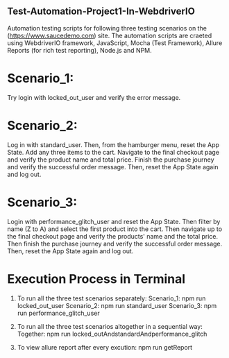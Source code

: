 ## Test-Automation-Project1-In-WebdriverIO

Automation testing scripts for following three testing scenarios on the (https://www.saucedemo.com) site. The automation scripts are craeted using WebdriverIO framework, JavaScript, Mocha (Test Framework), Allure Reports (for rich test reporting), Node.js and NPM.

# Scenario_1:
Try login with locked_out_user and verify the error message.

# Scenario_2:
Log in with standard_user. Then, from the hamburger menu, reset the App State. Add any three items to the cart. Navigate to the final checkout page and verify the product name and total price. Finish the purchase journey and verify the successful order message. Then, reset the App State again and log out.

# Scenario_3:
Login with performance_glitch_user and reset the App State. Then filter by name (Z to A) and select the first product into the cart. Then navigate up to the final checkout page and verify the products' name and the total price. Then finish the purchase journey and verify the successful order message. Then, reset the App State again and log out.

# Execution Process in Terminal
1. To run all the three test scenarios separately:
    Scenario_1: npm run locked_out_user
    Scenario_2: npm run standard_user
    Scenario_3: npm run performance_glitch_user
   
2. To run all the three test scenarios altogether in a sequential way:
    Together: npm run locked_outAndstandardAndperformance_glitch
   
3. To view allure report after every excution:
    npm run getReport
